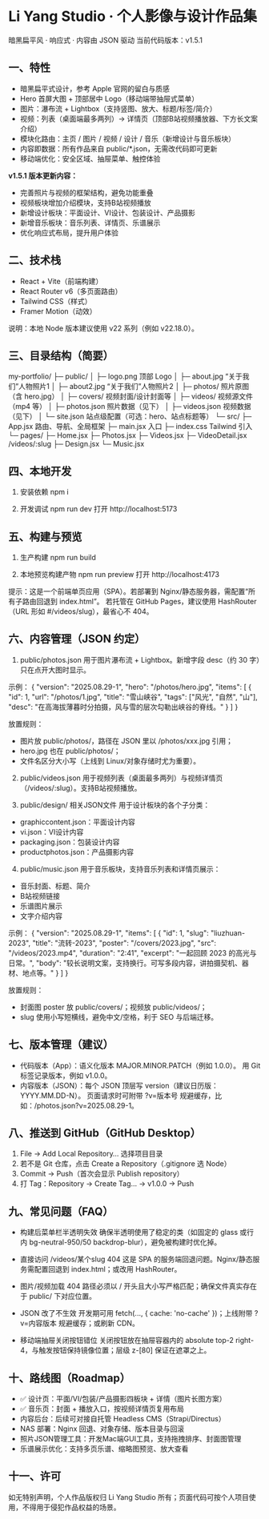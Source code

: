 Li Yang Studio · 个人影像与设计作品集
==================================

暗黑扁平风 · 响应式 · 内容由 JSON 驱动
当前代码版本：v1.5.1

一、特性
--------
- 暗黑扁平式设计，参考 Apple 官网的留白与质感
- Hero 首屏大图 + 顶部居中 Logo（移动端带抽屉式菜单）
- 图片：瀑布流 + Lightbox（支持竖图、放大、标题/标签/简介）
- 视频：列表（桌面端最多两列）→ 详情页（顶部B站视频播放器、下方长文案介绍）
- 模块化路由：主页 / 图片 / 视频 / 设计 / 音乐（新增设计与音乐板块）
- 内容即数据：所有作品来自 public/*.json，无需改代码即可更新
- 移动端优化：安全区域、抽屉菜单、触控体验

**v1.5.1 版本更新内容：**
- 完善照片与视频的框架结构，避免功能重叠
- 视频板块增加介绍模块，支持B站视频播放
- 新增设计板块：平面设计、VI设计、包装设计、产品摄影
- 新增音乐板块：音乐列表、详情页、乐谱展示
- 优化响应式布局，提升用户体验

二、技术栈
----------
- React + Vite（前端构建）
- React Router v6（多页面路由）
- Tailwind CSS（样式）
- Framer Motion（动效）

说明：本地 Node 版本建议使用 v22 系列（例如 v22.18.0）。

三、目录结构（简要）
--------------------
my-portfolio/
├─ public/
│  ├─ logo.png                顶部 Logo
│  ├─ about.jpg               “关于我们”人物照片1
│  ├─ about2.jpg              “关于我们”人物照片2
│  ├─ photos/                 照片原图（含 hero.jpg）
│  ├─ covers/                 视频封面/设计封面等
│  ├─ videos/                 视频源文件（mp4 等）
│  ├─ photos.json             照片数据（见下）
│  ├─ videos.json             视频数据（见下）
│  └─ site.json               站点级配置（可选：hero、站点标题等）
└─ src/
   ├─ App.jsx                 路由、导航、全局框架
   ├─ main.jsx                入口
   ├─ index.css               Tailwind 引入
   └─ pages/
      ├─ Home.jsx
      ├─ Photos.jsx
      ├─ Videos.jsx
      ├─ VideoDetail.jsx      /videos/:slug
      ├─ Design.jsx
      └─ Music.jsx

四、本地开发
------------
1) 安装依赖
   npm i

2) 开发调试
   npm run dev
   打开 http://localhost:5173

五、构建与预览
--------------
1) 生产构建
   npm run build

2) 本地预览构建产物
   npm run preview
   打开 http://localhost:4173

提示：这是一个前端单页应用（SPA）。若部署到 Nginx/静态服务器，需配置“所有子路由回退到 index.html”。
若托管在 GitHub Pages，建议使用 HashRouter（URL 形如 #/videos/slug），最省心不 404。

六、内容管理（JSON 约定）
-------------------------

1) public/photos.json
用于图片瀑布流 + Lightbox。新增字段 desc（约 30 字）只在点开大图时显示。

示例：
{
  "version": "2025.08.29-1",
  "hero": "/photos/hero.jpg",
  "items": [
    {
      "id": 1,
      "url": "/photos/1.jpg",
      "title": "雪山峡谷",
      "tags": ["风光", "自然", "山"],
      "desc": "在高海拔薄暮时分拍摄，风与雪的层次勾勒出峡谷的脊线。"
    }
  ]
}

放置规则：
- 图片放 public/photos/，路径在 JSON 里以 /photos/xxx.jpg 引用；
- hero.jpg 也在 public/photos/；
- 文件名区分大小写（上线到 Linux/对象存储时尤为重要）。

2) public/videos.json
用于视频列表（桌面最多两列）与视频详情页（/videos/:slug）。支持B站视频播放。

3) public/design/ 相关JSON文件
用于设计板块的各个子分类：
- graphiccontent.json：平面设计内容
- vi.json：VI设计内容  
- packaging.json：包装设计内容
- productphotos.json：产品摄影内容

4) public/music.json
用于音乐板块，支持音乐列表和详情页展示：
- 音乐封面、标题、简介
- B站视频链接
- 乐谱图片展示
- 文字介绍内容

示例：
{
  "version": "2025.08.29-1",
  "items": [
    {
      "id": 1,
      "slug": "liuzhuan-2023",
      "title": "流转-2023",
      "poster": "/covers/2023.jpg",
      "src": "/videos/2023.mp4",
      "duration": "2:41",
      "excerpt": "一起回顾 2023 的高光与日常。",
      "body": "较长说明文案，支持换行。可写多段内容，讲拍摄契机、器材、地点等。"
    }
  ]
}

放置规则：
- 封面图 poster 放 public/covers/；视频放 public/videos/；
- slug 使用小写短横线，避免中文/空格，利于 SEO 与后端迁移。

七、版本管理（建议）
--------------------
- 代码版本（App）：语义化版本 MAJOR.MINOR.PATCH（例如 1.0.0）。
  用 Git 标签记录版本，例如 v1.0.0。
- 内容版本（JSON）：每个 JSON 顶层写 version（建议日历版：YYYY.MM.DD-N）。
  页面请求时可附带 ?v=版本号 规避缓存，比如：/photos.json?v=2025.08.29-1。

八、推送到 GitHub（GitHub Desktop）
----------------------------------
1) File → Add Local Repository… 选择项目目录
2) 若不是 Git 仓库，点击 Create a Repository（.gitignore 选 Node）
3) Commit → Push（首次会显示 Publish repository）
4) 打 Tag：Repository → Create Tag… → v1.0.0 → Push

九、常见问题（FAQ）
-------------------
- 构建后菜单栏半透明失效
  确保半透明使用了稳定的类（如固定的 glass 或行内 bg-neutral-950/50 backdrop-blur），避免被构建时优化掉。

- 直接访问 /videos/某个slug 404
  这是 SPA 的服务端回退问题。Nginx/静态服务需配置回退到 index.html；或改用 HashRouter。

- 图片/视频加载 404
  路径必须以 / 开头且大小写严格匹配；确保文件真实存在于 public/ 下对应位置。

- JSON 改了不生效
  开发期可用 fetch(..., { cache: 'no-cache' })；上线附带 ?v=内容版本 规避缓存；或刷新 CDN。

- 移动端抽屉关闭按钮错位
  关闭按钮放在抽屉容器内的 absolute top-2 right-4，与触发按钮保持镜像位置；层级 z-[80] 保证在遮罩之上。

十、路线图（Roadmap）
---------------------
- ✅ 设计页：平面/VI/包装/产品摄影四板块 + 详情（图片长图方案）
- ✅ 音乐页：封面 + 播放入口，按视频详情页复用布局
- 内容后台：后续可对接自托管 Headless CMS（Strapi/Directus）
- NAS 部署：Nginx 回退、对象存储、版本目录与回滚
- 照片JSON管理工具：开发Mac端GUI工具，支持拖拽排序、封面图管理
- 乐谱展示优化：支持多页乐谱、缩略图预览、放大查看

十一、许可
----------
如无特别声明，个人作品版权归 Li Yang Studio 所有；页面代码可按个人项目使用，不得用于侵犯作品权益的场景。